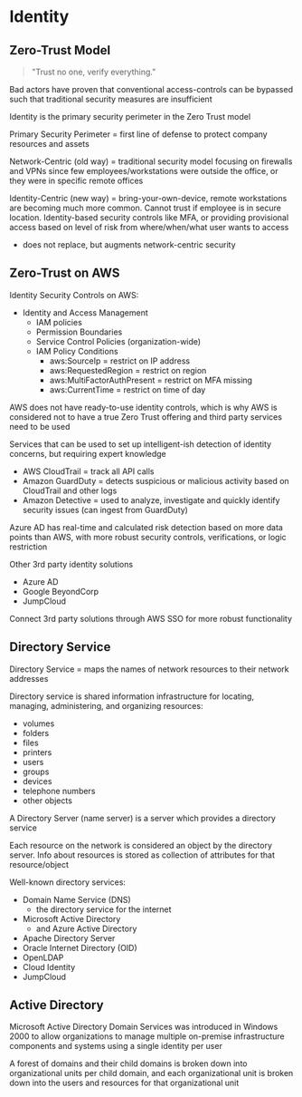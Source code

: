 # Identity

## Zero-Trust Model

> "Trust no one, verify everything."

Bad actors have proven that conventional access-controls can be bypassed such that traditional security measures are insufficient

Identity is the primary security perimeter in the Zero Trust model

Primary Security Perimeter = first line of defense to protect company resources and assets

Network-Centric (old way) = traditional security model focusing on firewalls and VPNs since few employees/workstations were outside the office, or they were in specific remote offices

Identity-Centric (new way) = bring-your-own-device, remote workstations are becoming much more common. Cannot trust if employee is in secure location. Identity-based security controls like MFA, or providing provisional access based on level of risk from where/when/what user wants to access

- does not replace, but augments network-centric security

## Zero-Trust on AWS

Identity Security Controls on AWS:

- Identity and Access Management
  - IAM policies
  - Permission Boundaries
  - Service Control Policies (organization-wide)
  - IAM Policy Conditions
    - aws:SourceIp = restrict on IP address
    - aws:RequestedRegion = restrict on region
    - aws:MultiFactorAuthPresent = restrict on MFA missing
    - aws:CurrentTime = restrict on time of day

AWS does not have ready-to-use identity controls, which is why AWS is considered not to have a true Zero Trust offering and third party services need to be used

Services that can be used to set up intelligent-ish detection of identity concerns, but requiring expert knowledge

- AWS CloudTrail = track all API calls
- Amazon GuardDuty = detects suspicious or malicious activity based on CloudTrail and other logs
- Amazon Detective = used to analyze, investigate and quickly identify security issues (can ingest from GuardDuty)

Azure AD has real-time and calculated risk detection based on more data points than AWS, with more robust security controls, verifications, or logic restriction

Other 3rd party identity solutions

- Azure AD
- Google BeyondCorp
- JumpCloud

Connect 3rd party solutions through AWS SSO for more robust functionality

## Directory Service

Directory Service = maps the names of network resources to their network addresses

Directory service is shared information infrastructure for locating, managing, administering, and organizing resources:

- volumes
- folders
- files
- printers
- users
- groups
- devices
- telephone numbers
- other objects

A Directory Server (name server) is a server which provides a directory service

Each resource on the network is considered an object by the directory server. Info about resources is stored as collection of attributes for that resource/object

Well-known directory services:

- Domain Name Service (DNS)
  - the directory service for the internet
- Microsoft Active Directory
  - and Azure Active Directory
- Apache Directory Server
- Oracle Internet Directory (OID)
- OpenLDAP
- Cloud Identity
- JumpCloud

## Active Directory

Microsoft Active Directory Domain Services was introduced in Windows 2000 to allow organizations to manage multiple on-premise infrastructure components and systems using a single identity per user

A forest of domains and their child domains is broken down into organizational units per child domain, and each organizational unit is broken down into the users and resources for that organizational unit
